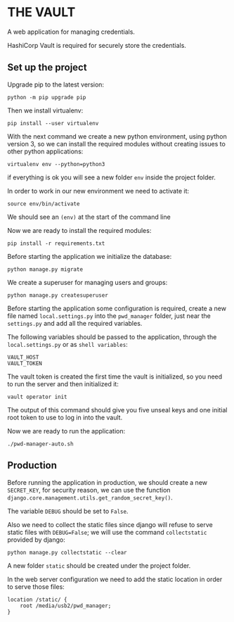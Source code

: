 # THE VAULT

A web application for managing credentials.

HashiCorp Vault is required for securely store the credentials.

## Set up the project

Upgrade pip to the latest version:

`python -m pip upgrade pip`

Then we install virtualenv:

`pip install --user virtualenv`

With the next command we create a new python environment, using python version 3, so we can install the required modules without creating issues to other python applications:

`virtualenv env --python=python3`

if everything is ok you will see a new folder `env` inside the project folder.

In order to work in our new environment we need to activate it:

`source env/bin/activate`

We should see an `(env)` at the start of the command line

Now we are ready to install the required modules:

`pip install -r requirements.txt`

Before starting the application we initialize the database:

`python manage.py migrate`

We create a superuser for managing users and groups:

`python manage.py createsuperuser`

Before starting the application some configuration is required, create a new file named `local.settings.py` into the `pwd_manager` folder, just near the `settings.py` and add all the required variables.

The following variables should be passed to the application, through the `local.settings.py` or as `shell variables`:

    VAULT_HOST
    VAULT_TOKEN

The vault token is created the first time the vault is initialized, so you need to run the server and then initialized it:

`vault operator init`

The output of this command should give you five unseal keys and one initial root token to use to log in into the vault.

Now we are ready to run the application:

`./pwd-manager-auto.sh`

## Production

Before running the application in production, we should create a new `SECRET_KEY`, for security reason,
we can use the function `django.core.management.utils.get_random_secret_key()`.

The variable `DEBUG` should be set to `False`.

Also we need to collect the static files since django will refuse to serve static files with `DEBUG=False`; we will use the command `collectstatic` provided by django:

`python manage.py collectstatic --clear`

A new folder `static` should be created under the project folder.

In the web server configuration we need to add the static location in order to serve those files:

    location /static/ {
        root /media/usb2/pwd_manager;
    }